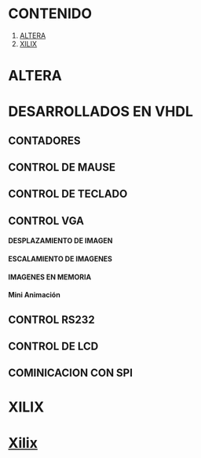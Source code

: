 

# CONTENIDO
1. [ALTERA](#ALTERA)
2. [XILIX](#XILIX)




# ALTERA


# DESARROLLADOS EN VHDL

## CONTADORES

##  CONTROL DE MAUSE

## CONTROL DE TECLADO 

## CONTROL VGA

#### DESPLAZAMIENTO DE IMAGEN
#### ESCALAMIENTO DE IMAGENES
#### IMAGENES EN MEMORIA
#### Mini Animación

## CONTROL RS232

## CONTROL DE LCD

## COMINICACION CON SPI 

# XILIX

# [Xilix](https://github.com/ErickLopC/fpga_xilix/tree/main)
